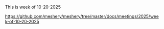 This is week of 10-20-2025

https://github.com/meshery/meshery/tree/master/docs/meetings/2025/week-of-10-20-2025
